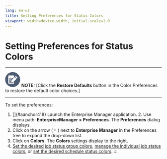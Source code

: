 ```yaml
---
lang: en-us
title: Setting Preferences for Status Colors
viewport: width=device-width, initial-scale=1.0
---
```


# Setting Preferences for Status Colors

  -------------------------------------------------------------------------------------------------------------------------------- ------------------------------------------------------------------------------------------------------------------------------
  ![White pencil/paper icon on gray circular background](../../../Resources/Images/note-icon(48x48).png "Note icon")   **NOTE:** [Click the **Restore Defaults** button in the Color Preferences to restore the default color choices.]
  -------------------------------------------------------------------------------------------------------------------------------- ------------------------------------------------------------------------------------------------------------------------------

To set the preferences:

1.  []{#aanchor418} Launch the Enterprise Manager application. 2.  Use menu path: **EnterpriseManager \> Preferences**. The
    **Preferences** dialog displays.
3.  Click on the arrow (![Expand Arrow     ](../../../Resources/Images/EM/EMarrowtoexpand.png "Expand Arrow "))
    next to **Enterprise Manager** in the Preferences tree to expand the
    drop-down list.
4.  Click on **Colors**. The **Colors** settings display to the right.
5.  [Set the desired job status group     colors](Setting-Job-Status-Group-Colors.md), [manage the
    individual job status
    colors](Managing-Individual-Status-Colors.md), or [set the
    desired schedule status
    colors](Setting-Schedule-Status-Colors.md).
:::

 

